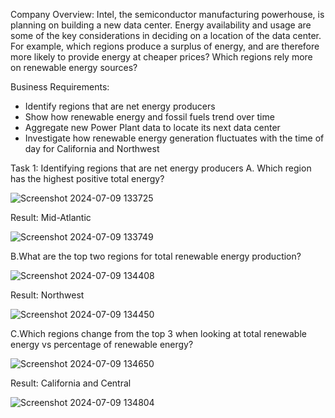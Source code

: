 Company Overview:
Intel, the semiconductor manufacturing powerhouse, is planning on building a new data center. Energy availability and usage are some of the key considerations in deciding on a location of the data center. For example, which regions produce a surplus of energy, and are therefore more likely to provide energy at cheaper prices?  Which regions rely more on renewable energy sources?

Business Requirements:
- Identify regions that are net energy producers
- Show how renewable energy and fossil fuels trend over time
- Aggregate new Power Plant data to locate its next data center
- Investigate how renewable energy generation fluctuates with the time of day for California and Northwest

Task 1: Identifying regions that are net energy producers
A. Which region has the highest positive total energy?

![Screenshot 2024-07-09 133725](https://github.com/PTQUach/Intel-Project-/assets/174752650/d32c99b4-758d-4223-98e3-26110850fad7)

Result: Mid-Atlantic

![Screenshot 2024-07-09 133749](https://github.com/PTQUach/Intel-Project-/assets/174752650/c965fd1c-8e35-4ebf-abd1-d7bc6519b4e6)

B.What are the top two regions for total renewable energy production?

![Screenshot 2024-07-09 134408](https://github.com/PTQUach/Intel-Project-/assets/174752650/28b45583-77c3-4fbe-aa2f-466b3b583e78)

Result: Northwest

![Screenshot 2024-07-09 134450](https://github.com/PTQUach/Intel-Project-/assets/174752650/b2c991a6-1057-41d1-a36a-b4e75f1dae7c)

C.Which regions change from the top 3 when looking at total renewable energy vs percentage of renewable energy? 

![Screenshot 2024-07-09 134650](https://github.com/PTQUach/Intel-Project-/assets/174752650/86e627f2-d583-49c6-884c-b11aff350205)

Result: California and Central

![Screenshot 2024-07-09 134804](https://github.com/PTQUach/Intel-Project-/assets/174752650/322ea296-1f26-4cef-838e-401c456327fc)





